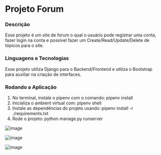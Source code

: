 # Projeto Forum

### Descrição

Esse projeto é um site de forum o qual o usuário pode registrar uma conta, fazer login na conta e possível fazer um Create/Read/Update/Delete de tópicos para o site.

### Linguagens e Tecnologias

Esse projeto utiliza Django para o Backend/Frontend e utiliza o Bootstrap para auxiliar na criação de interfaces.

### Rodando a Aplicação

1) No terminal, instale o pipenv com o comando: pipenv install
2) Inicializa o ambient virtual com: pipenv shell
3) Instale as dependências do projeto usando: pipenv install -r ./requirements.txt
4) Rode o projeto: python manage.py runserver 


![image](https://user-images.githubusercontent.com/24281310/206452498-537eedf0-dce7-487f-a041-936ea1aebd97.png)

![image](https://user-images.githubusercontent.com/24281310/206452598-32a5ba76-2140-4cc0-91ef-d088d9c3967b.png)

![image](https://user-images.githubusercontent.com/24281310/206452705-2e463228-d38e-4ddc-b7e0-852a2399a28b.png)